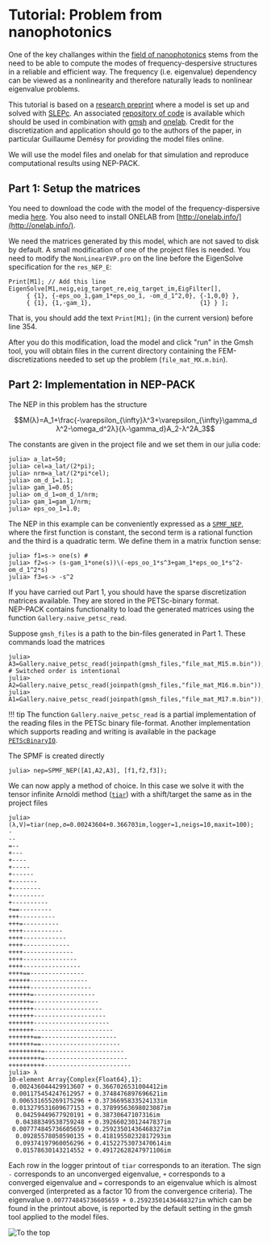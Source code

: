# Tutorial: Problem from nanophotonics

One of the key challanges within
the
[field of nanophotonics](https://en.wikipedia.org/wiki/Nanophotonics)
stems from the need to be able to compute the modes of
frequency-despersive structures in
a reliable and efficient way.
The frequency (i.e. eigenvalue) dependency can be viewed
as a nonlinearity and therefore naturally
leads to nonlinear eigenvalue problems.


This tutorial is based on a
[research preprint](https://arxiv.org/pdf/1802.02363.pdf)
where a model is set up and solved with [SLEPc](https://en.wikipedia.org/wiki/SLEPc).
An associated
[repository of code](https://gitlab.onelab.info/doc/models/tree/master/NonLinearEVP) is available
which should be used in
combination with [gmsh](http://gmsh.info) and [onelab](http://onelab.info/).
Credit for the discretization and application should go
to the authors of the paper, in particular
Guillaume Demésy for providing the model files online.

We will use the model files and onelab for that simulation and reproduce
computational results using NEP-PACK.

## Part 1: Setup the matrices

You need to download the code with the model
of the frequency-dispersive media
[here](https://gitlab.onelab.info/doc/models/tree/master/NonLinearEVP).
You also need to install ONELAB from [http://onelab.info/](http://onelab.info/).

We need the matrices generated by
this model, which are not saved to disk by default.
A small modification of one of the project files is needed.
You need to modify the `NonLinearEVP.pro` on the line before the EigenSolve specification
for the `res_NEP_E`:
```
Print[M1]; // Add this line
EigenSolve[M1,neig,eig_target_re,eig_target_im,EigFilter[],
     { {1}, {-eps_oo_1,gam_1*eps_oo_1, -om_d_1^2,0}, {-1,0,0} },
     { {1}, {1,-gam_1},                              {1} } ];
```
That is, you should add the text `Print[M1];` (in the current version) before
line 354.

After you do this modification, load the model and click "run" in the Gmsh tool,
you will obtain files in the current
directory containing the FEM-discretizations
needed to set up the problem (`file_mat_MX.m.bin`).

## Part 2: Implementation in NEP-PACK

The NEP in this problem has the structure
```math
M(λ)=A_1+\frac{-\varepsilon_{\infty}λ^3+\varepsilon_{\infty}\gamma_d λ^2-\omega_d^2λ}{λ-\gamma_d}A_2-λ^2A_3
```
The constants are given in the project file and we set them in our julia code:
```julia-repl
julia> a_lat=50;
julia> cel=a_lat/(2*pi);
julia> nrm=a_lat/(2*pi*cel);
julia> om_d_1=1.1;
julia> gam_1=0.05;
julia> om_d_1=om_d_1/nrm;
julia> gam_1=gam_1/nrm;
julia> eps_oo_1=1.0;
```
The NEP in this example can be conveniently
expressed as a [`SPMF_NEP`](@ref), where the first function
is constant, the second term is a rational
function and
the third is a quadratic term.
We define them in a matrix function sense:
```julia-repl
julia> f1=s-> one(s) #
julia> f2=s-> (s-gam_1*one(s))\(-eps_oo_1*s^3+gam_1*eps_oo_1*s^2-om_d_1^2*s)
julia> f3=s-> -s^2
```
If you have carried out Part 1, you should have
the sparse discretization matrices available.
They are stored in the PETSc-binary format.  
NEP-PACK contains functionality to load the generated matrices using the function
`Gallery.naive_petsc_read`.

Suppose `gmsh_files` is a path to the bin-files generated in Part 1. These
commands load the matrices
```julia-repl
julia> A3=Gallery.naive_petsc_read(joinpath(gmsh_files,"file_mat_M15.m.bin")); # Switched order is intentional
julia> A2=Gallery.naive_petsc_read(joinpath(gmsh_files,"file_mat_M16.m.bin"));
julia> A1=Gallery.naive_petsc_read(joinpath(gmsh_files,"file_mat_M17.m.bin"));
```
!!! tip
    The function `Gallery.naive_petsc_read` is a partial implementation of the reading files in the PETSc binary file-format.  Another implementation which supports reading and writing is available in the package [`PETScBinaryIO`](https://github.com/tkonolige/PETScBinaryIO.jl).


The SPMF is created directly
```julia-repl
julia> nep=SPMF_NEP([A1,A2,A3], [f1,f2,f3]);
```
We can now apply a method of choice.
In this case we solve it with the tensor
infinite Arnoldi method ([`tiar`](@ref))  with a shift/target
the same as in the project files
```julia-repl
julia> (λ,V)=tiar(nep,σ=0.00243604+0.366703im,logger=1,neigs=10,maxit=100);
-
--
=--
+---
+----
+-----
+------
+-------
+--------
+---------
+----------
+==---------
+++----------
+++=----------
++++-----------
++++------------
++++-------------
++++--------------
++++---------------
++++----------------
++++==---------------
++++++----------------
++++++-----------------
++++++=-----------------
++++++=------------------
+++++++-------------------
+++++++--------------------
+++++++---------------------
+++++++----------------------
+++++++==---------------------
+++++++==----------------------
+++++++++=----------------------
+++++++++=-----------------------
++++++++++------------------------
julia> λ
10-element Array{Complex{Float64},1}:
 0.002436044429913607 + 0.3667026531004412im
 0.001175454247612957 + 0.3748476897696621im
 0.006531655269175296 + 0.3736695833524133im
 0.013279531609677153 + 0.37899563698023087im
  0.04259449677920191 + 0.38730647107316im
  0.04388349538759248 + 0.39266023012447837im
 0.007774845736605659 + 0.25923501436468327im
  0.09285578050590135 + 0.41819550232817293im
  0.09374197960056296 + 0.41522753073470614im
  0.01578630143214552 + 0.49172628247971106im
```
Each row in the logger printout of `tiar` corresponds
to an iteration. The sign `-` corresponds to
an unconverged eigenvalue, `+` corresponds to a converged
eigenvalue and `=` corresponds to an eigenvalue which
is almost converged (interpreted as a factor 10 from
the convergence criteria).
The eigenvalue  `0.007774845736605659 + 0.25923501436468327im`
which can be found in the printout above,
is reported by the default setting in the gmsh tool applied to the model files.

![To the top](http://jarlebring.se/onepixel.png?NEPPACKDOC_NANO)
